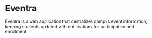 # Eventra
Eventra is a web application that centralizes campus event information, keeping students updated with notifications for participation and enrollment.
